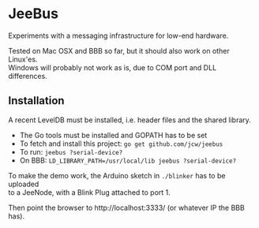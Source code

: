 # JeeBus

Experiments with a messaging infrastructure for low-end hardware.

Tested on Mac OSX and BBB so far, but it should also work on other Linux'es.  
Windows will probably not work as is, due to COM port and DLL differences.

## Installation

A recent LevelDB must be installed, i.e. header files and the shared library.

* The Go tools must be installed and GOPATH has to be set
* To fetch and install this project: `go get github.com/jcw/jeebus`
* To run: `jeebus ?serial-device?`
* On BBB: `LD_LIBRARY_PATH=/usr/local/lib jeebus ?serial-device?`

To make the demo work, the Arduino sketch in `./blinker` has to be uploaded  
to a JeeNode, with a Blink Plug attached to port 1.

Then point the browser to http://localhost:3333/ (or whatever IP the BBB has).
